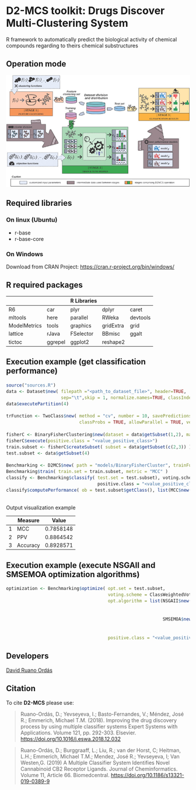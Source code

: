 # D2-MCS toolkit: Drugs Discover Multi-Clustering System

R framework to automatically predict the biological activity of chemical compounds regarding to theirs chemical substructures

## Operation mode

![D2-MCS Operation mode](d2mcs_operation_mode.jpg)


## Required libraries

### On linux (Ubuntu)

* r-base
* r-base-core

### On Windows

Download from CRAN Project: https://cran.r-project.org/bin/windows/

## R required packages

|             |            | R Libraries |            |            |
|-------------|------------|-------------|------------|------------|
|R6           |car         |plyr         |dplyr       |caret       |
|mltools      |here        |parallel     |RWeka       |devtools    |
|ModelMetrics |tools       |graphics     |gridExtra   |grid        |
|lattice      |rJava       |FSelector    |BBmisc      |ggalt       |
|tictoc       |ggrepel     |ggplot2      |reshape2    |            |

## Execution example (get classification performance)

```R
source("sources.R")
data <- Dataset$new( filepath ="<path_to_dataset_file>", header=TRUE, 
                     sep="\t",skip = 1, normalize.names=TRUE, classIndex = 1 )
data$executePartition(4)
  
trFunction <- TwoClass$new( method = "cv", number = 10, savePredictions = "final", 
                            classProbs = TRUE, allowParallel = TRUE, verboseIter = FALSE)
  
fisherC <- BinaryFisherClustering$new(dataset = data$getSubset(1,2), maxClusters = 50)
fisherC$execute(positive.class = "<value_positive_class>")
train.subset <- fisherC$createSubset( subset = data$getSubset(c(2,3)) )
test.subset <- data$getSubset(4)
  
Benchmarking <- D2MCS$new( path = "models/BinaryFisherCluster", trainFunction = trFunction )
Benchmarking$train( train.set = train.subset, metric = "MCC" )
classify <- Benchmarking$classify( test.set = test.subset), voting.scheme = ClassWeightedVoting$new(), 
                                   positive.class = "<value_positive_class>" )
classify$computePerformance( ob = test.subset$getClass(), list(MCC$new(), PPV$new(), Accuracy$new()) )
  
```
Output visualization example


|   |  Measure |   Value   |
|---|----------|-----------|
| 1 |      MCC | 0.7858148 | 
| 2 |     PPV  | 0.8864542 |
| 3 | Accuracy | 0.8928571 |

## Execution example (execute NSGAII and SMSEMOA optimization algorithms)

```R
optimization <- Benchmarking$optimize( opt.set = test.subset, 
                                       voting.scheme = ClassWeightedVoting$new(), 
                                       opt.algorithm = list(NSGAII$new( min.function  = FPFN$new(), 
                                                                        n.generations = 25000,
                                                                        n.iteractions = 1 ),
                                                            SMSEMOA$new( min.function = FPFN$new(), 
                                                                         n.generations = 25000,
                                                                         n.iteractions = 1 ) ), 
                                       positive.class = "<value_positive_class>" )
```

## Developers
[David Ruano Ordás](http://drordas.info)

## Citation

To cite **D2-MCS** please use:
> Ruano-Ordás, D.; Yevseyeva, I.; Basto-Fernandes, V.; Méndez, José R.; Emmerich, Michael T.M. (2018). 
> Improving the drug discovery process by using multiple classifier systems
> Expert Systems with Applications. Volume 121, pp. 292-303.
> Elsevier. https://doi.org/10.1016/j.eswa.2018.12.032

> Ruano-Ordás, D.; Burggraaff, L.; Liu, R.; van der Horst, C; Heitman, L.H.; Emmerich, Michael T.M.; Mendez, José R.; Yevseyeva, I; Van Westen,G. (2019) 
> A Multiple Classifier System Identifies Novel Cannabinoid CB2 Receptor Ligands.
> Journal of Cheminformatics. Volume 11, Article 66.
> Biomedcentral. https://doi.org/10.1186/s13321-019-0389-9
